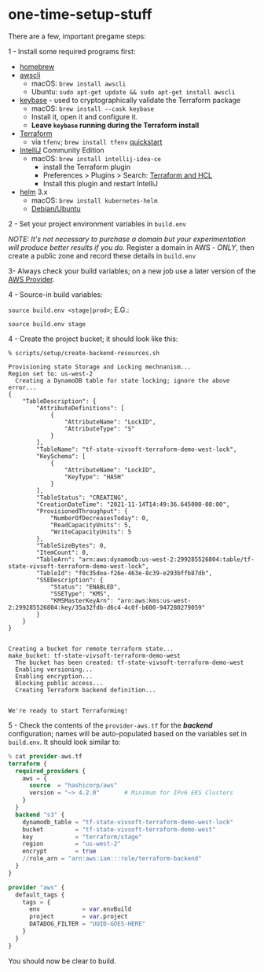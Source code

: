# one-time-setup-stuff

There are a few, important pregame steps:

1 - Install some required programs first:

* [homebrew]
* [awscli] 
  * macOS: `brew install awscli`
  * Ubuntu: `sudo apt-get update && sudo apt-get install awscli`
* [keybase] - used to cryptographically validate the Terraform package
  * macOS: `brew install --cask keybase`
  * Install it, open it and configure it. 
  * **Leave `keybase` running during the Terraform install**
* [Terraform]
  * via `tfenv`; `brew install tfenv` [quickstart]
* [IntelliJ] Community Edition
  * macOS: `brew install intellij-idea-ce`
    * install the Terraform plugin
    * Preferences > Plugins > Search: [Terraform and HCL]
    * Install this plugin and restart IntelliJ
* [helm] 3.x
  * macOS: `brew install kubernetes-helm`
  * [Debian/Ubuntu]

2 - Set your project environment variables in `build.env`

_NOTE: It's not necessary to purchase a domain but your experimentation will produce better results if you do._ Register a domain in AWS - _ONLY_, then create a public zone and record these details in `build.env`


3- Always check your build variables; on a new job use a later version of the [AWS Provider].

4 - Source-in build variables:

`source build.env <stage|prod>`; E.G.:

`source build.env stage`

4 - Create the project bucket; it should look like this:

```shell
% scripts/setup/create-backend-resources.sh

Provisioning state Storage and Locking mechnanism...
Region set to: us-west-2
  Creating a DynamoDB table for state locking; ignore the above error...
{
    "TableDescription": {
        "AttributeDefinitions": [
            {
                "AttributeName": "LockID",
                "AttributeType": "S"
            }
        ],
        "TableName": "tf-state-vivsoft-terraform-demo-west-lock",
        "KeySchema": [
            {
                "AttributeName": "LockID",
                "KeyType": "HASH"
            }
        ],
        "TableStatus": "CREATING",
        "CreationDateTime": "2021-11-14T14:49:36.645000-08:00",
        "ProvisionedThroughput": {
            "NumberOfDecreasesToday": 0,
            "ReadCapacityUnits": 5,
            "WriteCapacityUnits": 5
        },
        "TableSizeBytes": 0,
        "ItemCount": 0,
        "TableArn": "arn:aws:dynamodb:us-west-2:299285526804:table/tf-state-vivsoft-terraform-demo-west-lock",
        "TableId": "f0c35dea-f26e-463e-8c39-e293bffb87db",
        "SSEDescription": {
            "Status": "ENABLED",
            "SSEType": "KMS",
            "KMSMasterKeyArn": "arn:aws:kms:us-west-2:299285526804:key/35a32fdb-d6c4-4c0f-b600-947280279059"
        }
    }
}


Creating a bucket for remote terraform state...
make_bucket: tf-state-vivsoft-terraform-demo-west
  The bucket has been created: tf-state-vivsoft-terraform-demo-west
  Enabling versioning...
  Enabling encryption...
  Blocking public access...
  Creating Terraform backend definition...


We're ready to start Terraforming!
```

5 - Check the contents of the `provider-aws.tf` for the _**backend**_ configuration; names will be auto-populated based on the variables set in `build.env`. It should look similar to:

```terraform
% cat provider-aws.tf
terraform {
  required_providers {
    aws = {
      source  = "hashicorp/aws"
      version = "~> 4.2.0"       # Minimum for IPv6 EKS Clusters
    }
  }
  backend "s3" {
    dynamodb_table = "tf-state-vivsoft-terraform-demo-west-lock"
    bucket         = "tf-state-vivsoft-terraform-demo-west"
    key            = "terraform/stage"
    region         = "us-west-2"
    encrypt        = true
    //role_arn = "arn:aws:iam:::role/terraform-backend"
  }
}

provider "aws" {
  default_tags {
    tags = {
      env            = var.envBuild
      project        = var.project
      DATADOG_FILTER = "UUID-GOES-HERE"
    }
  }
}

```

You should now be clear to build.

[homebrew]:https://brew.sh/
[aws-iam-authenticator]:https://docs.aws.amazon.com/eks/latest/userguide/install-aws-iam-authenticator.html
[awscli]:https://docs.aws.amazon.com/cli/latest/userguide/install-cliv2-mac.html
[kubectl]:https://kubernetes.io/docs/tasks/tools/install-kubectl/#install-with-homebrew-on-macos
[native package management]:https://kubernetes.io/docs/tasks/tools/install-kubectl-linux/#install-using-native-package-management
[ktx]:https://github.com/heptiolabs/ktx
[Linux-install]:https://docs.aws.amazon.com/eks/latest/userguide/install-aws-iam-authenticator.html
[keybase]:https://keybase.io/docs/the_app/install_macos
[Terraform and HCL]:https://plugins.jetbrains.com/plugin/7808-terraform-and-hcl
[IntelliJ]:https://www.jetbrains.com/idea/
[helm]:https://helm.sh/docs/intro/install/#from-homebrew-macos
[Debian/Ubuntu]:https://helm.sh/docs/intro/install/#from-apt-debianubuntu
[Terraform]:https://www.hashicorp.com/blog/announcing-hashicorp-homebrew-tap
[quickstart]:https://gist.github.com/todd-dsm/1dc120506e89ec36d4d9a05ccb93f68c
[one-time setup steps]:https://github.com/vivsoftmountain/infras-eks/blob/main/docs/one-time-setup-stuff.md
[AWS Provider]:https://github.com/hashicorp/terraform-provider-aws/releases